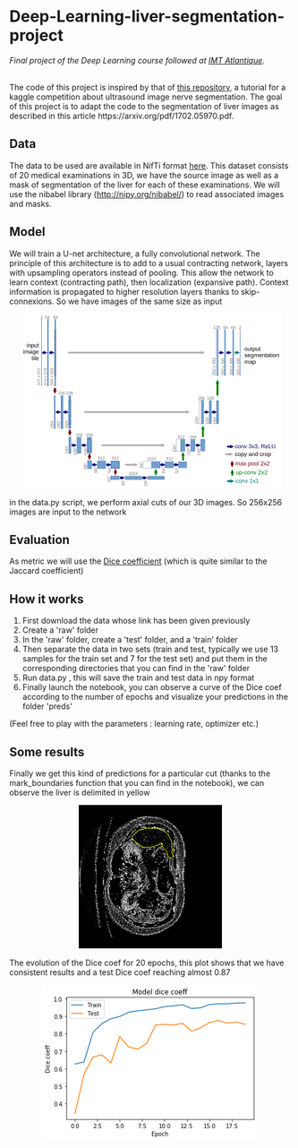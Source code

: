 # Deep-Learning-liver-segmentation-project
 <em>Final project of the Deep Learning course followed at <a href='https://www.imt-atlantique.fr/en'>IMT Atlantique</a>.</em></br></br>
<p>The code of this project is inspired by that of <a href='https://github.com/jocicmarko/ultrasound-nerve-segmentation'> this repository</a>, a tutorial for a kaggle competition about ultrasound image nerve segmentation. The goal of this project is to adapt the code to the segmentation of liver images as described in this article https://arxiv.org/pdf/1702.05970.pdf.
 </p>

## Data
The data to be used are available in NifTi format <a href='https://www.dropbox.com/s/8h2avwtk8cfzl49/ircad-dataset.zip?dl=0'>here</a>. 
This dataset consists of 20 medical examinations in 3D, we have the source image as well as a mask of segmentation of the liver for each of these examinations. We will use the nibabel library (http://nipy.org/nibabel/) to read associated images and masks.

## Model
<p>We will train a U-net architecture, a fully convolutional network. The principle of this architecture is to add to a usual contracting network, layers with upsampling operators instead of pooling. This allow the network to learn context (contracting path), then localization (expansive path). Context information is propagated to higher resolution layers thanks to skip-connexions. So we have images of the same size as input</p>


<p align="center"><img src="img/u-net-architecture.png" style></img></p>


<p>in the data.py script, we perform axial cuts of our 3D images. So 256x256 images are input to the network</p>

## Evaluation

As metric we will use the <a href='https://en.wikipedia.org/wiki/S%C3%B8rensen%E2%80%93Dice_coefficient'>Dice coefficient</a> (which is quite similar to the Jaccard coefficient)

## How it works
<ol><li>First download the data whose link has been given previously</li>
<li>Create a 'raw' folder
<li>In the 'raw' folder, create a 'test' folder, and a 'train' folder
<li>Then separate the data in two sets (train and test, typically we use 13 samples for the train set and 7 for the test set) and put them in the corresponding directories that you can find in the 'raw' folder</li>
<li>Run data.py , this will save the train and test data in npy format</li>
<li>Finally launch the notebook, you can observe a curve of the Dice coef according to the number of epochs and visualize your predictions in the folder 'preds'</li>
 </ol>
 (Feel free to play with the parameters : learning rate, optimizer etc.)
 
 ## Some results
 
 
<p>Finally we get this kind of predictions for a particular cut (thanks to the mark_boundaries function that you can find in the notebook), we can observe the liver is delimited in yellow</p>
<p align="center"><img src="img/segmentation-example1.png"></img></p>

<p>The evolution of the Dice coef for 20 epochs, this plot shows that we have consistent results and a test Dice coef reaching almost 0.87</p>
<p align="center"><img src="img/dice-20epochs-example.png"></img></p>
